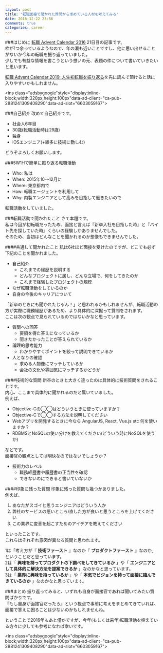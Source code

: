 ```yaml
---
layout: post
title: "転職面接で聞かれた質問から求めている人材を考えてみる"
date: 2016-12-22 23:56
comments: true
categories: career
---
```


###はじめに
[転職 Advent Calendar 2016](http://qiita.com/advent-calendar/2016/job) 21日目の記事です。  
枠が1つ余っているようなので、年の瀬も近いことですし、他に思い出せることがないか今年の転職を振り返っていました。  
少しでも有益な情報を書こうという想いの元、表題の件について書いていきたいと思います。

[転職 Advent Calendar 2016: 人生初転職を振り返る](http://grandbig.github.io/blog/2016/12/11/mycareer-1/)を先に読んで頂けると話に入りやすいかもしれません。  

<script async src="//pagead2.googlesyndication.com/pagead/js/adsbygoogle.js"></script>
<ins class="adsbygoogle"style="display:inline-block;width:320px;height:100px"data-ad-client="ca-pub-2881241309408290"data-ad-slot="6603059167"></ins>
<script>
(adsbygoogle = window.adsbygoogle || []).push({});
</script>

<!-- more -->

###自己紹介
改めて自己紹介です。  

* 社会人6年目  
* 30歳(転職活動時は29歳)  
* 独身  
* iOSエンジニア(+雑多に技術に勤しむ)  

どうぞよろしくお願いします。

###5W1Hで簡単に振り返る転職活動

* Who: 私は  
* When: 2015年10〜12月に  
* Where: 東京都内で  
* How: 転職エージェントを利用して  
* Why: 内製エンジニアとして高みを目指して働きたいので  

転職活動をしていました。  

###転職活動で聞かれたこと
さて本題です。  
私は今回が初転職だったため、面接と言えば『新卒入社を目指した時』と『バイト先を探していた時』くらいの経験しかありませんでした。  
そのため、当初はどんなことを聞かれるのか想像もできませんでした。  

####共通して聞かれたこと
私は6社ほど面接を受けたのですが、どこでも必ず下記のことを聞かれました。  

* 自己紹介  
  * これまでの経歴を説明する  
  * どんなプロジェクトに属し、どんな立場で、何をしてきたのか  
  * これまで経験したプロジェクトの規模  
* なぜ転職活動をしているのか  
* 自身の今後のキャリアについて  

「新卒のときにも聞かれたじゃん！」と思われるかもしれませんが、転職活動の方が実際に職務経歴があるため、より具体的に深掘って質問をされます。  
ここは次の観点で見られているのではないかなと思っています。  

* 質問への回答    
  * 要領を得た答えになっているか  
  * 聞きたかったことが答えられているか  
* 論理的思考能力  
  * わかりやすくポイントを絞って説明できているか
* 人となりの確認
  * 求める人物像にマッチしているか  
  * 会社の文化や雰囲気にマッチするかどうか  

####技術的な質問
新卒のときと大きく違ったのは具体的に技術質問をされることです。  
内心、ここまで具体的に聞かれるのだと驚いていました。  
例えば、  

* Objective-Cの◯◯はどういうときに使っていますか？  
* Objective-Cで◯◯する方法を説明してください  
* Webアプリを開発するときに今なら AngularJS, React, Vue.js etc 何を使いますか？  
* RDBMSとNoSQLの使い分けを教えてください(どういう時にNoSQLを使うか)  

などです。  
面接官の観点としては明快なのではないでしょうか？  

* 技術力のレベル  
  * 職務経歴書や履歴書の正当性を確認
  * できないのにできると書いていないか

####印象に残った質問
印象に残った質問も幾つかありました。  
例えば、  

1. あなたがスゴイと思うエンジニアはどういう人か  
2. 弊社のサービスの悪いところ/直した方が良いと思うところを上げてください  
3. この業界に変革を起こすためのアイデアを教えてください  

といったことです。  
これらはそれぞれ意図が異なる質問と思われます。  

1は「考え方が『 **技術ファースト** 』なのか『 **プロダクトファースト** 』なのか」ということだと思っています。  
2は「 **興味を持ってプロダクトの下調べをしてきているか** 」や「 **エンジニアとして具体的に解決方法を提案できるか** 」なのかなと思っています。  
3は「 **業界に興味を持っているか** 」や「 **本気でビジョンを持って面接に臨んできているのか** 」なのかなと思っています。  

###まとめ
振り返ってみると、いずれも自身が面接官であれば聞いてみたい質問ばかりです。  
『もし自身が面接官だったら』という視点で事前に考えをまとめてきていれば、面接で答えに困ることは少ないのかもしれませんね。  

ということで2016年もあと僅かですが、今年(もしくは来年)転職活動を控えている方々に少しでも参考になれば幸いです。  

<script async src="//pagead2.googlesyndication.com/pagead/js/adsbygoogle.js"></script>
<ins class="adsbygoogle"style="display:inline-block;width:320px;height:100px"data-ad-client="ca-pub-2881241309408290"data-ad-slot="6603059167"></ins>
<script>
(adsbygoogle = window.adsbygoogle || []).push({});
</script>
